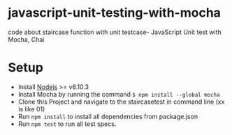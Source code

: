# javascript-unit-testing-with-mocha
code about staircase function with unit testcase- JavaScript Unit test with Mocha, Chai

# Setup
* Install [Nodejs](http://nodejs.org)  >= v6.10.3
* Install Mocha by running the command `$ npm install --global mocha`
* Clone this Project and navigate to the staircasetest in command line  (xx is like 01)
* Run `npm install` to install all dependencies from package.json
* Run `npm test` to run all test specs.
